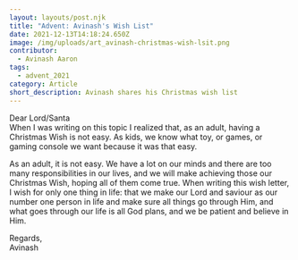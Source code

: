 ```yaml
---
layout: layouts/post.njk
title: "Advent: Avinash's Wish List"
date: 2021-12-13T14:18:24.650Z
image: /img/uploads/art_avinash-christmas-wish-lsit.png
contributor:
  - Avinash Aaron
tags:
  - advent_2021
category: Article
short_description: Avinash shares his Christmas wish list
---
```

Dear Lord/Santa\
When I was writing on this topic I realized that, as an adult, having a Christmas Wish is not easy. As kids, we know what toy, or games, or gaming console we want because it was that easy. 

As an adult, it is not easy. We have a lot on our minds and there are too many responsibilities in our lives, and we will make achieving those our Christmas Wish, hoping all of them come true. When writing this wish letter, I wish for only one thing in life: that we make our Lord and saviour as our number one person in life and make sure all things go through Him, and what goes through our life is all God plans, and we be patient and believe in Him.

Regards,\
Avinash